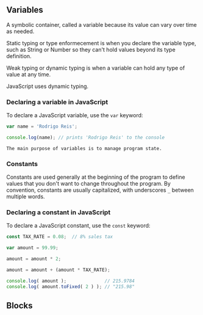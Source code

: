 ## Variables
A symbolic container, called a variable because its value can vary over time as needed.

Static typing or type enformecement is when you declare the variable type, such as String or Number so they can't hold values beyond its type definition.

Weak typing or dynamic typing is when a variable can hold any type of value at any time.

JavaScript uses dynamic typing.

### Declaring a variable in JavaScript
To declare a JavaScript variable, use the `var` keyword:
```js
var name = 'Rodrigo Reis';

console.log(name); // prints 'Rodrigo Reis' to the console
```

<!--- Writte examples of explicity and implicitly coersion like: console.log( String( my_variable ) ) --->

```
The main purpose of variables is to manage program state.
```

### Constants
Constants are used generally at the beginning of the program to define values that you don't want to change throughout the program.
By convention, constants are usually capitalized, with underscores `_` between multiple words.

### Declaring a constant in JavaScript
To declare a JavaScript constant, use the `const` keyword:
```js
const TAX_RATE = 0.08;	// 8% sales tax

var amount = 99.99;

amount = amount * 2;

amount = amount + (amount * TAX_RATE);

console.log( amount );              // 215.9784
console.log( amount.toFixed( 2 ) ); // "215.98"
```

## Blocks
